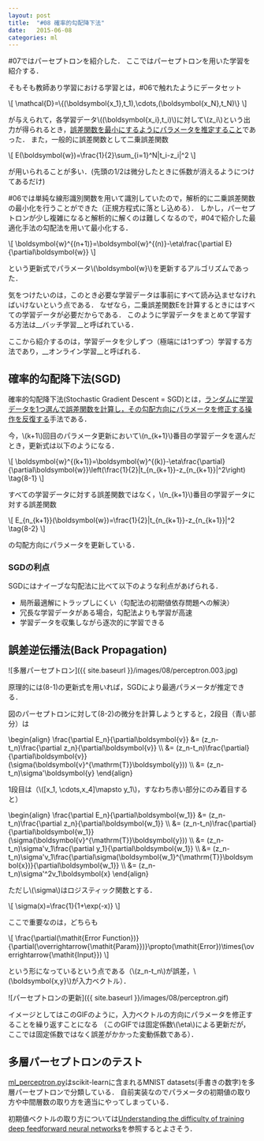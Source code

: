 ```yaml
---
layout: post
title:  "#08 確率的勾配降下法"
date:   2015-06-08
categories: ml
---
```


\#07ではパーセプトロンを紹介した．
ここではパーセプトロンを用いた学習を紹介する．

そもそも教師あり学習における学習とは，\#06で触れたようにデータセット

<div>
\[
	\mathcal{D}=\{(\boldsymbol{x_1},t_1),\cdots,(\boldsymbol{x_N},t_N)\}
\]
</div>

が与えられて，各学習データ\\((\boldsymbol{x\_i},t\_i)\\)に対して\\(z\_i\\)という出力が得られるとき，<u>誤差関数を最小にするようにパラメータを推定すること</u>であった．
また，一般的に誤差関数として二乗誤差関数

<div>
\[
	E(\boldsymbol{w})=\frac{1}{2}\sum_{i=1}^N|t_i-z_i|^2
\]
</div>

が用いられることが多い．(先頭の1/2は微分したときに係数が消えるようにつけてあるだけ)

\#06では単純な線形識別関数を用いて識別していたので，解析的に二乗誤差関数の最小化を行うことができた（正規方程式に落とし込める）．
しかし，パーセプトロンが少し複雑になると解析的に解くのは難しくなるので，\#04で紹介した最適化手法の勾配法を用いて最小化する．

<div>
\[
	\boldsymbol{w}^{(n+1)}=\boldsymbol{w}^{(n)}-\eta\frac{\partial E}{\partial\boldsymbol{w}}
\]
</div>

という更新式でパラメータ\\(\boldsymbol{w}\\)を更新するアルゴリズムであった．

気をつけたいのは，このとき必要な学習データは事前にすべて読み込ませなければいけないという点である．
なぜなら，二乗誤差関数Eを計算するときにはすべての学習データが必要だからである．
このように学習データをまとめて学習する方法は__バッチ学習__と呼ばれている．

ここから紹介するのは，学習データを少しずつ（極端には1つずつ）学習する方法であり，__オンライン学習__と呼ばれる．

## 確率的勾配降下法(SGD)

確率的勾配降下法(Stochastic Gradient Descent = SGD)とは，<u>ランダムに学習データを1つ選んで誤差関数を計算し，その勾配方向にパラメータを修正する操作を反復する</u>手法である．

今，\\(k+1\\)回目のパラメータ更新において\\(n\_{k+1}\\)番目の学習データを選んだとき，更新式は以下のようになる．

<div>
\[
	\boldsymbol{w}^{(k+1)}=\boldsymbol{w}^{(k)}-\eta\frac{\partial}{\partial\boldsymbol{w}}\left(\frac{1}{2}|t_{n_{k+1}}-z_{n_{k+1}}|^2\right) \tag{8-1}
\]
</div>

すべての学習データに対する誤差関数ではなく，\\(n\_{k+1}\\)番目の学習データに対する誤差関数

<div>
\[
	E_{n_{k+1}}(\boldsymbol{w})=\frac{1}{2}|t_{n_{k+1}}-z_{n_{k+1}}|^2 \tag{8-2}
\]
</div>

の勾配方向にパラメータを更新している．

### SGDの利点

SGDにはナイーブな勾配法に比べて以下のような利点があげられる．

+ 局所最適解にトラップしにくい（勾配法の初期値依存問題への解決）
+ 冗長な学習データがある場合，勾配法よりも学習が高速
+ 学習データを収集しながら逐次的に学習できる

## 誤差逆伝播法(Back Propagation)

![多層パーセプトロン]({{ site.baseurl }}/images/08/perceptron.003.jpg)

原理的には(8-1)の更新式を用いれば，SGDにより最適パラメータが推定できる．

図のパーセプトロンに対して(8-2)の微分を計算しようとすると，2段目（青い部分）は

<div>
\begin{align}
	\frac{\partial E_n}{\partial\boldsymbol{v}}
	&= (z_n-t_n)\frac{\partial z_n}{\partial\boldsymbol{v}} \\
	&= (z_n-t_n)\frac{\partial}{\partial\boldsymbol{v}}(\sigma(\boldsymbol{v}^{\mathrm{T}}\boldsymbol{y})) \\
	&= (z_n-t_n)\sigma'\boldsymbol{y}
\end{align}
</div>

1段目は（\\([x\_1, \cdots,x\_4]\mapsto y\_1\\)，すなわち赤い部分にのみ着目すると）

<div>
\begin{align}
	\frac{\partial E_n}{\partial\boldsymbol{w_1}}
	&= (z_n-t_n)\frac{\partial z_n}{\partial\boldsymbol{w_1}} \\
	&= (z_n-t_n)\frac{\partial}{\partial\boldsymbol{w_1}}(\sigma(\boldsymbol{v}^{\mathrm{T}}\boldsymbol{y})) \\
	&= (z_n-t_n)\sigma'v_1\frac{\partial y_1}{\partial\boldsymbol{w_1}} \\
	&= (z_n-t_n)\sigma'v_1\frac{\partial\sigma(\boldsymbol{w_1}^{\mathrm{T}}\boldsymbol{x})}{\partial\boldsymbol{w_1}} \\
	&= (z_n-t_n)\sigma'^2v_1\boldsymbol{x}
\end{align}
</div>

ただし\\(\sigma\\)はロジスティック関数とする．

<div>
\[
	\sigma(x)=\frac{1}{1+\exp(-x)}
\]
</div>

ここで重要なのは，どちらも

<div>
\[
	\frac{\partial(\mathit{Error Function})}{\partial(\overrightarrow{\mathit{Param}})}\propto(\mathit{Error})\times(\overrightarrow{\mathit{Input}})
\]
</div>

という形になっているという点である（\\(z\_n-t\_n\\)が誤差，\\(\boldsymbol{x,y}\\)が入力ベクトル）．

![パーセプトロンの更新]({{ site.baseurl }}/images/08/perceptron.gif)

イメージとしてはこのGIFのように，入力ベクトルの方向にパラメータを修正することを繰り返すことになる
（このGIFでは固定係数\\(\eta\\)による更新だが，ここでは固定係数ではなく誤差がかかった変動係数である）．

## 多層パーセプトロンのテスト

[ml\_perceptron.py](https://github.com/tsg-ut/ml2015/blob/master/08/ml_perceptron.py)はscikit-learnに含まれるMNIST datasets(手書きの数字)を多層パーセプトロンで分類している．
自前実装なのでパラメータの初期値の取り方や中間層数の取り方を適当にやってしまっている．

初期値ベクトルの取り方については[Understanding the difficulty of training deep feedforward neural networks](http://jmlr.org/proceedings/papers/v9/glorot10a/glorot10a.pdf)を参照するとよさそう．
